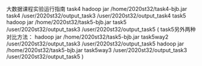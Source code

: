 大数据课程实验运行指南
task4
hadoop jar /home/2020st32/task4-bjb.jar  task4  /user/2020st32/output_task3  /user/2020st32/output_task4
task5
hadoop jar /home/2020st32/task5-bjb.jar  task5  /user/2020st32/output_task3  /user/2020st32/output_task5
(
    task5另外两种对比方法：
    hadoop jar /home/2020st32/task5-bjb.jar  task5way2  /user/2020st32/output_task3  /user/2020st32/output_task5
    hadoop jar /home/2020st32/task5-bjb.jar  task5way3  /user/2020st32/output_task3  /user/2020st32/output_task5
)